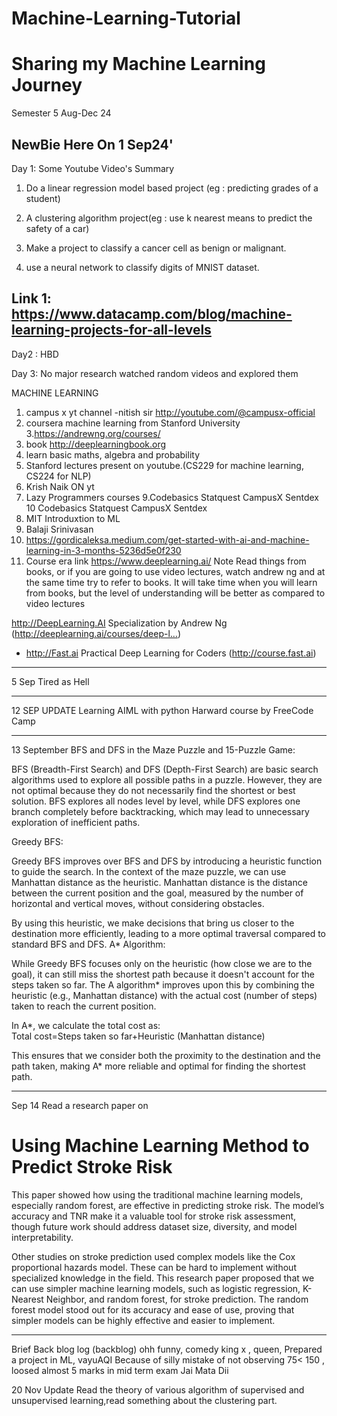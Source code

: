 # Machine-Learning-Tutorial

# Sharing my Machine Learning Journey
Semester 5 Aug-Dec 24

NewBie Here On 1 Sep24'
------------------------------------
Day 1: Some Youtube Video's Summary

1. Do a linear regression model based project (eg : predicting grades of a student)

2. A clustering algorithm project(eg : use k nearest means to predict the safety of a  car)

3. Make a project to classify a cancer cell as benign or malignant.

4. use a neural network to classify digits of MNIST dataset.

Link 1: https://www.datacamp.com/blog/machine-learning-projects-for-all-levels
------------------------------------
Day2 : HBD 

Day 3: No major research watched random videos and explored them 

MACHINE LEARNING 
1. campus x yt channel -nitish sir http://youtube.com/@campusx-official 
2. coursera machine learning from Stanford University
3.https://andrewng.org/courses/
4. book http://deeplearningbook.org 
5. learn basic maths, algebra and probability
6. Stanford lectures present on youtube.(CS229 for machine learning, CS224 for NLP)
7. Krish Naik ON yt
8. Lazy Programmers courses
9.Codebasics
   Statquest
    CampusX
      Sentdex
10 Codebasics
Statquest
CampusX
Sentdex
11. MIT Introduxtion to ML
12. Balaji Srinivasan
13. https://gordicaleksa.medium.com/get-started-with-ai-and-machine-learning-in-3-months-5236d5e0f230
14. Course era link https://www.deeplearning.ai/
Note
Read things from books, or if you are going to use video lectures, watch andrew ng and at the same time try to refer to books. It will take time when you will learn from books, but the level of understanding will be better as compared to video lectures



http://DeepLearning.AI Specialization by Andrew Ng (http://deeplearning.ai/courses/deep-l…) 

 * http://Fast.ai Practical Deep Learning for Coders (http://course.fast.ai)
-------------------------------------------------------
5 Sep  Tired as Hell




-------------------------------------------------------

12 SEP UPDATE
Learning AIML with python Harward course by FreeCode Camp


------------------------------------------------------
13 September 
BFS and DFS in the Maze Puzzle and 15-Puzzle Game:

BFS (Breadth-First Search) and DFS (Depth-First Search) are basic search algorithms used to explore all possible paths in a puzzle.
However, they are not optimal because they do not necessarily find the shortest or best solution.
BFS explores all nodes level by level, while DFS explores one branch completely before backtracking, which may lead to unnecessary exploration of inefficient paths.


Greedy BFS:

Greedy BFS improves over BFS and DFS by introducing a heuristic function to guide the search.
In the context of the maze puzzle, we can use Manhattan distance as the heuristic.
Manhattan distance is the distance between the current position and the goal, measured by the number of horizontal and vertical moves, without considering obstacles.

By using this heuristic, we make decisions that bring us closer to the destination more efficiently, leading to a more optimal traversal compared to standard BFS and DFS.
A* Algorithm:

While Greedy BFS focuses only on the heuristic (how close we are to the goal), it can still miss the shortest path because it doesn't account for the steps taken so far.
The A algorithm* improves upon this by combining the heuristic (e.g., Manhattan distance) with the actual cost (number of steps) taken to reach the current position.

In A*, we calculate the total cost as:
Total cost=Steps taken so far+Heuristic (Manhattan distance)

This ensures that we consider both the proximity to the destination and the path taken, making A* more reliable and optimal for finding the shortest path.

--------------------------------------------------
Sep 14 
Read a research paper on

# Using Machine Learning Method to Predict Stroke Risk
 
This paper showed how using the traditional machine learning models, especially random forest, are effective in predicting stroke risk. The model’s accuracy and TNR make it a valuable tool for stroke risk assessment, though future work should address dataset size, diversity, and model interpretability.

Other studies on stroke prediction used complex models like the Cox proportional hazards model. These can be hard to implement without specialized knowledge in the field. This research paper proposed that we can use simpler machine learning models, such as logistic regression, K-Nearest Neighbor, and random forest, for stroke prediction. The random forest model stood out for its accuracy and ease of use, proving that simpler models can be highly effective and easier to implement.


--------------------------------------
Brief Back blog log (backblog) ohh funny, comedy king x , queen,
Prepared a project in ML, vayuAQI
Because of silly mistake of not observing 75< 150 , loosed almost 5 marks in mid term exam
Jai Mata Dii

20 Nov Update
Read the theory of various algorithm of supervised and unsupervised learning,read something about the clustering part.


